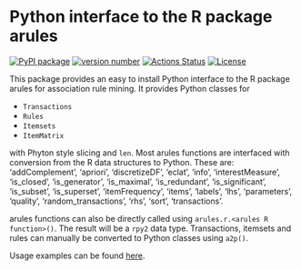 # Python interface to the R package arules

[![PyPI
package](https://img.shields.io/badge/pip%20install-arulespy-brightgreen)](https://pypi.org/project/arulespy/)
[![version
number](https://img.shields.io/pypi/v/arulespy?color=green&label=version)](https://github.com/mhahsler/arulespy/releases)
[![Actions
Status](https://github.com/mhahsler/arulespy/workflows/Test/badge.svg)](https://github.com/mhahsler/arulespy/actions)
[![License](https://img.shields.io/github/license/mhahsler/arulespy)](https://github.com/mhahsler/arulespy/blob/main/LICENSE)

This package provides an easy to install Python interface to the R
package arules for association rule mining. It provides Python classes
for

-   `Transactions`
-   `Rules`
-   `Itemsets`
-   `ItemMatrix`

with Phyton style slicing and `len`. Most arules functions are
interfaced with conversion from the R data structures to Python. These
are: ‘addComplement’, ‘apriori’, ‘discretizeDF’, ‘eclat’, ‘info’,
‘interestMeasure’, ‘is_closed’, ‘is_generator’, ‘is_maximal’,
‘is_redundant’, ‘is_significant’, ‘is_subset’, ‘is_superset’,
‘itemFrequency’, ‘items’, ‘labels’, ‘lhs’, ‘parameters’, ‘quality’,
‘random_transactions’, ‘rhs’, ‘sort’, ‘transactions’.

arules functions can also be directly called using
`arules.r.<arules R function>()`. The result will be a `rpy2` data type.
Transactions, itemsets and rules can manually be converted to Python
classes using `a2p()`.

Usage examples can be found [here](howto.ipynb).
